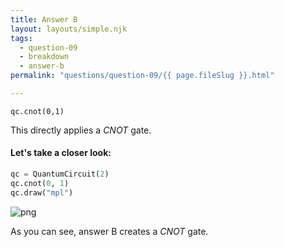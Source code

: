 ```yaml
---
title: Answer B
layout: layouts/simple.njk
tags:
  - question-09
  - breakdown
  - answer-b
permalink: "questions/question-09/{{ page.fileSlug }}.html"

---
```



`qc.cnot(0,1)`

This directly applies a $CNOT$ gate.

#### Let's take a closer look:


```python
qc = QuantumCircuit(2)
qc.cnot(0, 1)
qc.draw("mpl")
```




    
![png](output_17_0.png)
    



As you can see, answer B creates a $CNOT$ gate.